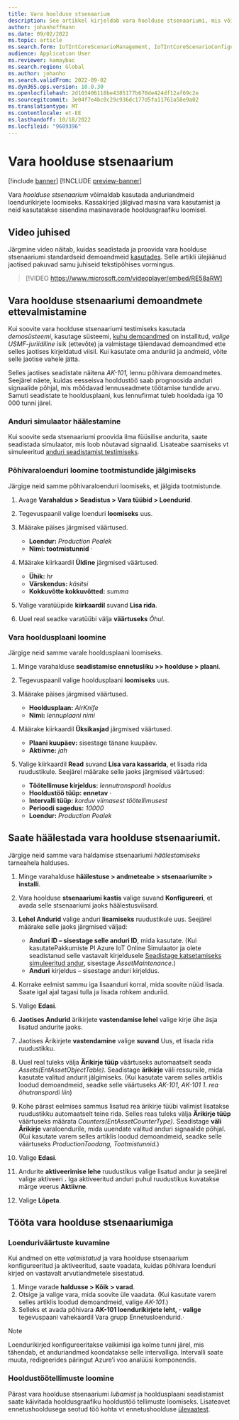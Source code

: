 ```yaml
---
title: Vara hoolduse stsenaarium
description: See artikkel kirjeldab vara hoolduse stsenaariumi, mis võimaldab teil kasutada anduriandmeid, et luua loendurikirjeid, mis jälgivad masina vara kasutamist.
author: johanhoffmann
ms.date: 09/02/2022
ms.topic: article
ms.search.form: IoTIntCoreScenarioManagement, IoTIntCoreScenarioConfigurationWizardV2, EntAssetCounter
audience: Application User
ms.reviewer: kamaybac
ms.search.region: Global
ms.author: johanho
ms.search.validFrom: 2022-09-02
ms.dyn365.ops.version: 10.0.30
ms.openlocfilehash: 2d103406118be4385177b678de424df12af69c2e
ms.sourcegitcommit: 3e04f7e4bc0c29c936dc177d5fa11761a58e9a02
ms.translationtype: MT
ms.contentlocale: et-EE
ms.lasthandoff: 10/18/2022
ms.locfileid: "9689396"
---
```

# <a name="the-asset-maintenance-scenario"></a>Vara hoolduse stsenaarium

[!include [banner](../includes/banner.md)]
[!INCLUDE [preview-banner](../includes/preview-banner.md)]
<!-- KFM: Preview until further notice -->

Vara *hoolduse stsenaarium* võimaldab kasutada anduriandmeid loendurikirjete loomiseks. Kassakirjed jälgivad masina vara kasutamist ja neid kasutatakse sisendina masinavarade hooldusgraafiku loomisel.

## <a name="video-instructions"></a>Video juhised

Järgmine video näitab, kuidas seadistada ja proovida vara hoolduse stsenaariumi standardseid demoandmeid [kasutades](../../fin-ops-core/fin-ops/get-started/demo-data.md). Selle artikli ülejäänud jaotised pakuvad samu juhiseid tekstipõhises vormingus.

> [!VIDEO https://www.microsoft.com/videoplayer/embed/RE58aRW]

## <a name="prepare-demo-data-for-the-asset-maintenance-scenario"></a>Vara hoolduse stsenaariumi demoandmete ettevalmistamine

Kui soovite vara hoolduse stsenaariumi testimiseks kasutada *demosüsteemi*, kasutage süsteemi, [kuhu demoandmed](../../fin-ops-core/fin-ops/get-started/demo-data.md) on installitud, *valige USMF-juriidiline* isik (ettevõte) ja valmistage täiendavad demoandmed ette selles jaotises kirjeldatud viisil. Kui kasutate oma anduriid ja andmeid, võite selle jaotise vahele jätta.

Selles jaotises seadistate näitena *AK-101,* lennu põhivara demoandmetes. Seejärel näete, kuidas eesseisva hooldustöö saab prognoosida anduri signaalide põhjal, mis mõõdavad lennuseadmete töötamise tundide arvu. Samuti seadistate te hooldusplaani, kus lennufirmat tuleb hooldada iga 10 000 tunni järel.

### <a name="set-up-a-sensor-simulator"></a>Anduri simulaator häälestamine

Kui soovite seda stsenaariumi proovida ilma füüsilise andurita, saate seadistada simulaator, mis loob nõutavad signaalid. Lisateabe saamiseks vt simuleeritud [anduri seadistamist testimiseks](sdi-set-up-simulated-sensor.md).

### <a name="create-an-asset-counter-to-track-production-hours"></a>Põhivaraloenduri loomine tootmistundide jälgimiseks

Järgige neid samme põhivaraloenduri loomiseks, et jälgida tootmistunde.

1. Avage **Varahaldus \> Seadistus \> Vara tüübid \> Loendurid**.
1. Tegevuspaanil valige loenduri **loomiseks** uus.
1. Määrake päises järgmised väärtused.

    - **Loendur:** *Production Pealek*
    - **Nimi: tootmistunnid** *·*

1. Määrake kiirkaardil **Üldine** järgmised väärtused.

    - **Ühik:** *hr*
    - **Värskendus:** *käsitsi*
    - **Kokkuvõtte kokkuvõtted:** *summa*

1. Valige varatüüpide **kiirkaardil** suvand **Lisa rida**.
1. Uuel real seadke varatüübi välja **väärtuseks** *Õhul*.

### <a name="create-a-maintenance-plan-for-the-asset"></a>Vara hooldusplaani loomine

Järgige neid samme varale hooldusplaani loomiseks.

1. Minge varahalduse **seadistamise ennetusliku \>\> hoolduse \> plaani**.
1. Tegevuspaanil valige hooldusplaani **loomiseks** uus.
1. Määrake päises järgmised väärtused.

    - **Hooldusplaan:** *AirKnife*
    - **Nimi:** *lennuplaani nimi*

1. Määrake kiirkaardil **Üksikasjad** järgmised väärtused.

    - **Plaani kuupäev:** sisestage tänane kuupäev.
    - **Aktiivne:** *jah*

1. Valige kiirkaardil **Read** suvand **Lisa vara kassarida**, et lisada rida ruudustikule. Seejärel määrake selle jaoks järgmised väärtused:

    - **Töötellimuse kirjeldus:** *lennutranspordi hooldus*
    - **Hooldustöö tüüp: ennetav** *·*
    - **Intervalli tüüp:** *korduv viimasest töötellimusest*
    - **Perioodi sagedus:** *10000*
    - **Loendur:** *Production Pealek*

## <a name="set-up-the-asset-maintenance-scenario"></a>Saate häälestada vara hoolduse stsenaariumit.

Järgige neid samme vara haldamise stsenaariumi *häälestamiseks* tarneahela halduses.

1. Minge varahalduse **häälestuse \> andmeteabe \> stsenaariumite \> installi**.
1. Vara hoolduse **stsenaariumi kastis** valige suvand **Konfigureeri**, et avada selle stsenaariumi jaoks häälestusviisard.
1. **Lehel Andurid** valige anduri **lisamiseks** ruudustikule uus. Seejärel määrake selle jaoks järgmised väljad:

    - **Anduri ID – sisestage selle anduri ID**, mida kasutate. (Kui kasutatePakkumiste PI Azure IoT Online Simulaator ja olete seadistanud selle vastavalt kirjeldusele [Seadistage katsetamiseks simuleeritud andur](sdi-set-up-simulated-sensor.md), sisestage *AssetMaintenance*.)
    - **Anduri** kirjeldus – sisestage anduri kirjeldus.

1. Korrake eelmist sammu iga lisaanduri korral, mida soovite nüüd lisada. Saate igal ajal tagasi tulla ja lisada rohkem anduriid.
1. Valige **Edasi**.
1. **Jaotises Andurid** ärikirjete **vastendamise lehel** valige kirje ühe äsja lisatud andurite jaoks.
1. Jaotises Ärikirjete **vastendamine** valige **suvand** Uus, et lisada rida ruudustikku.
1. Uuel real tuleks välja **Ärikirje tüüp** väärtuseks automaatselt seada *Assets(EntAssetObjectTable)*. Seadistage **ärikirje** väli ressursile, mida kasutate valitud andurit jälgimiseks. (Kui kasutate varem selles artiklis loodud demoandmeid, seadke selle väärtuseks *AK-101, AK-101 1. rea õhutranspordi liin*)
1. Kohe pärast eelmises sammus lisatud rea ärikirje tüübi valimist lisatakse ruudustikku automaatselt teine rida. Selles reas tuleks välja **Ärikirje tüüp** väärtuseks määrata *Counters(EntAssetCounterType).* Seadistage **väli Ärikirje** varaloendurile, mida uuendate valitud anduri signaalide põhjal. (Kui kasutate varem selles artiklis loodud demoandmeid, seadke selle väärtuseks *ProductionToodang, Tootmistunnid*.)
1. Valige **Edasi**.
1. Andurite **aktiveerimise lehe** ruudustikus valige lisatud andur ja seejärel valige aktiveeri **.** Iga aktiveeritud anduri puhul ruudustikus kuvatakse märge veerus **Aktiivne**.
1. Valige **Lõpeta**.

## <a name="work-with-the-asset-maintenance-scenario"></a>Tööta vara hoolduse stsenaariumiga

### <a name="view-counter-values"></a>Loenduriväärtuste kuvamine

Kui andmed on ette *valmistatud* ja vara hoolduse stsenaarium konfigureeritud ja aktiveeritud, saate vaadata, kuidas põhivara loenduri kirjed on vastavalt arvutiandmetele sisestatud.

1. Minge varade **haldusse \> Kõik \> varad**.
1. Otsige ja valige vara, mida soovite üle vaadata. (Kui kasutate varem selles artiklis loodud demoandmeid, valige *AK-101*.)
1. Selleks et avada põhivara **AK-101 loendurikirjete leht,** **·** **valige** tegevuspaani vahekaardil Vara grupp Ennetusloendurid.*·*

> [!NOTE]
> Loendurikirjed konfigureeritakse vaikimisi iga kolme tunni järel, mis tähendab, et anduriandmed koondatakse selle intervalliga. Intervalli saate muuta, redigeerides päringut Azure’i voo analüüsi komponendis.

### <a name="generate-maintenance-work-orders"></a>Hooldustöötellimuste loomine

Pärast vara hoolduse stsenaariumi *lubamist* ja hooldusplaani seadistamist saate käivitada hooldusgraafiku hooldustöö tellimuste loomiseks. Lisateavet ennetushooldusega seotud töö kohta vt ennetushoolduse [ülevaatest](../asset-management/preventive-and-reactive-maintenance/preventive-maintenance-overview.md).
